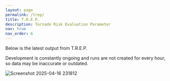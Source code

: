 ```yaml
---
layout: page
permalink: /trep/
title: T.R.E.P.
description: Tornado Risk Evaluation Parameter
nav: true
nav_order: 6
---
```


Below is the latest output from T.R.E.P.

Development is constantly ongoing and runs are not created for every hour, so data may be inaccurate or outdated.

![Screenshot 2025-04-16 231812](https://github.com/user-attachments/assets/d26005cc-fd0d-4fb7-9375-da97306c037c)
